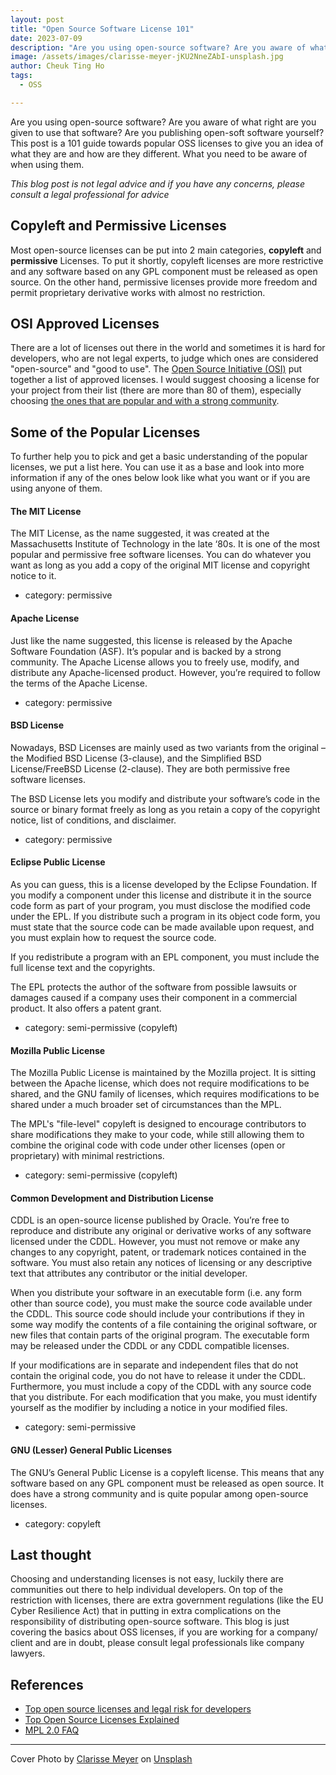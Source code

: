 ```yaml
---
layout: post
title: "Open Source Software License 101"
date: 2023-07-09
description: "Are you using open-source software? Are you aware of what right are you given to use that software? Are you publishing open-soft software yourself? This post is a 101 guide towards popular OSS licenses to give you an idea of what they are and how are they different. What you need to be aware of when using them."
image: /assets/images/clarisse-meyer-jKU2NneZAbI-unsplash.jpg
author: Cheuk Ting Ho
tags:
  - OSS

---
```


Are you using open-source software? Are you aware of what right are you given to use that software? Are you publishing open-soft software yourself? This post is a 101 guide towards popular OSS licenses to give you an idea of what they are and how are they different. What you need to be aware of when using them.

*This blog post is not legal advice and if you have any concerns, please consult a legal professional for advice*

## Copyleft and Permissive Licenses

Most open-source licenses can be put into 2 main categories, **copyleft** and **permissive** Licenses. To put it shortly, copyleft licenses are more restrictive and any software based on any GPL component must be released as open source. On the other hand, permissive licenses provide more freedom and permit proprietary derivative works with almost no restriction.

## OSI Approved Licenses

There are a lot of licenses out there in the world and sometimes it is hard for developers, who are not legal experts, to judge which ones are considered "open-source" and "good to use". The [Open Source Initiative (OSI)](https://opensource.org/licenses) put together a list of approved licenses. I would suggest choosing a license for your project from their list (there are more than 80 of them), especially choosing [the ones that are popular and with a strong community](https://opensource.org/licenses/?categories=popular-strong-community).

## Some of the Popular Licenses

To further help you to pick and get a basic understanding of the popular licenses, we put a list here. You can use it as a base and look into more information if any of the ones below look like what you want or if you are using anyone of them.

#### The MIT License

The MIT License, as the name suggested, it was created at the Massachusetts Institute of Technology in the late ‘80s. It is one of the most popular and permissive free software licenses. You can do whatever you want as long as you add a copy of the original MIT license and copyright notice to it.

- category: permissive

#### Apache License

Just like the name suggested, this license is released by the Apache Software Foundation (ASF). It’s popular and is backed by a strong community. The Apache License allows you to freely use, modify, and distribute any Apache-licensed product. However, you’re required to follow the terms of the Apache License.

- category: permissive

#### BSD License

Nowadays, BSD Licenses are mainly used as two variants from the original – the Modified BSD License (3-clause), and the Simplified BSD License/FreeBSD License (2-clause). They are both permissive free software licenses.

The BSD License lets you modify and distribute your software’s code in the source or binary format freely as long as you retain a copy of the copyright notice, list of conditions, and disclaimer.

- category: permissive

#### Eclipse Public License

As you can guess, this is a license developed by the Eclipse Foundation. If you modify a component under this license and distribute it in the source code form as part of your program, you must disclose the modified code under the EPL. If you distribute such a program in its object code form, you must state that the source code can be made available upon request, and you must explain how to request the source code.

If you redistribute a program with an EPL component, you must include the full license text and the copyrights.

The EPL protects the author of the software from possible lawsuits or damages caused if a company uses their component in a commercial product. It also offers a patent grant.

- category: semi-permissive (copyleft)

#### Mozilla Public License

The Mozilla Public License is maintained by the Mozilla project. It is sitting between the Apache license, which does not require modifications to be shared, and the GNU family of licenses, which requires modifications to be shared under a much broader set of circumstances than the MPL.

The MPL's "file-level" copyleft is designed to encourage contributors to share modifications they make to your code, while still allowing them to combine the original code with code under other licenses (open or proprietary) with minimal restrictions.

- category: semi-permissive (copyleft)

#### Common Development and Distribution License

CDDL is an open-source license published by Oracle. You’re free to reproduce and distribute any original or derivative works of any software licensed under the CDDL. However, you must not remove or make any changes to any copyright, patent, or trademark notices contained in the software. You must also retain any notices of licensing or any descriptive text that attributes any contributor or the initial developer.

When you distribute your software in an executable form (i.e. any form other than source code), you must make the source code available under the CDDL. This source code should include your contributions if they in some way modify the contents of a file containing the original software, or new files that contain parts of the original program. The executable form may be released under the CDDL or any CDDL compatible licenses.

If your modifications are in separate and independent files that do not contain the original code, you do not have to release it under the CDDL. Furthermore, you must include a copy of the CDDL with any source code that you distribute. For each modification that you make, you must identify yourself as the modifier by including a notice in your modified files.

- category: semi-permissive

#### GNU (Lesser) General Public Licenses

The GNU’s General Public License is a copyleft license. This means that any software based on any GPL component must be released as open source. It does have a strong community and is quite popular among open-source licenses.

- category: copyleft

## Last thought

Choosing and understanding licenses is not easy, luckily there are communities out there to help individual developers. On top of the restriction with licenses, there are extra government regulations (like the EU Cyber Resilience Act) that in putting in extra complications on the responsibility of distributing open-source software. This blog is just covering the basics about OSS licenses, if you are working for a company/ client and are in doubt, please consult legal professionals like company lawyers.

## References

- [Top open source licenses and legal risk for developers](https://www.synopsys.com/blogs/software-security/top-open-source-licenses/)
- [Top Open Source Licenses Explained](https://www.mend.io/blog/top-open-source-licenses-explained/)
- [MPL 2.0 FAQ](https://www.mozilla.org/en-US/MPL/2.0/FAQ/)

---

Cover Photo by <a href="https://unsplash.com/de/@clarissemeyer?utm_source=unsplash&utm_medium=referral&utm_content=creditCopyText">Clarisse Meyer</a> on <a href="https://unsplash.com/s/photos/legal?utm_source=unsplash&utm_medium=referral&utm_content=creditCopyText">Unsplash</a>
